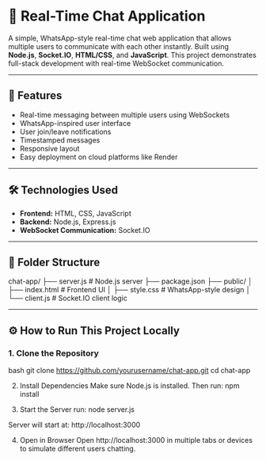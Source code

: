 # 💬 Real-Time Chat Application

A simple, WhatsApp-style real-time chat web application that allows multiple users to communicate with each other instantly. Built using **Node.js**, **Socket.IO**, **HTML/CSS**, and **JavaScript**. This project demonstrates full-stack development with real-time WebSocket communication.

---

## 🚀 Features

- Real-time messaging between multiple users using WebSockets
- WhatsApp-inspired user interface
- User join/leave notifications
- Timestamped messages
- Responsive layout
- Easy deployment on cloud platforms like Render

---

## 🛠️ Technologies Used

- **Frontend:** HTML, CSS, JavaScript
- **Backend:** Node.js, Express.js
- **WebSocket Communication:** Socket.IO

---

## 📁 Folder Structure

chat-app/
├── server.js # Node.js server
├── package.json
├── public/
│ ├── index.html # Frontend UI
│ ├── style.css # WhatsApp-style design
│ └── client.js # Socket.IO client logic



---

## ⚙️ How to Run This Project Locally

### 1. Clone the Repository

bash
git clone https://github.com/yourusername/chat-app.git
cd chat-app 

2. Install Dependencies
Make sure Node.js is installed. Then run:
npm install

3. Start the Server
run:
node server.js

Server will start at:
http://localhost:3000

4. Open in Browser
Open http://localhost:3000 in multiple tabs or devices to simulate different users chatting.
